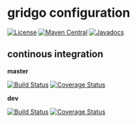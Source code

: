# gridgo configuration

[![License](https://img.shields.io/github/license/gridgo/gridgo-configuration.svg?maxAge=2592000)](LICENSE)
[![Maven Central](https://img.shields.io/maven-central/v/io.gridgo/gridgo-config.svg?maxAge=86400)](http://mvnrepository.com/artifact/io.gridgo/gridgo-config)
[![Javadocs](http://javadoc.io/badge/io.gridgo/gridgo-config.svg)](http://javadoc.io/doc/io.gridgo/gridgo-config)

## continous integration

**master**

[![Build Status](https://travis-ci.org/gridgo/gridgo-configuration.svg?branch=master)](https://travis-ci.org/gridgo-configuration)
[![Coverage Status](https://coveralls.io/repos/github/gridgo/gridgo-configuration/badge.svg?branch=master&maxAge=86400)](https://coveralls.io/github/gridgo/gridgo-configuration?branch=master)

**dev**

[![Build Status](https://travis-ci.org/gridgo/gridgo-configuration.svg?branch=dev)](https://travis-ci.org/gridgo-configuration)
[![Coverage Status](https://coveralls.io/repos/github/gridgo/gridgo-configuration/badge.svg?branch=master&maxAge=86400)](https://coveralls.io/github/gridgo/gridgo-configuration?branch=dev)
